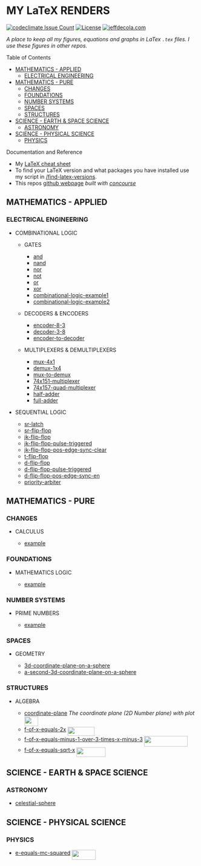 # MY LaTeX RENDERS

[![codeclimate Issue Count](https://codeclimate.com/github/JeffDeCola/my-latex-renders/badges/issue_count.svg)](https://codeclimate.com/github/JeffDeCola/my-latex-renders/issues)
[![License](https://img.shields.io/:license-mit-blue.svg)](https://jeffdecola.mit-license.org)
[![jeffdecola.com](https://img.shields.io/badge/website-jeffdecola.com-blue)](https://jeffdecola.com)

_A place to keep all my figures, equations
and graphs in LaTex `.tex` files.
I use these figures in other repos._

Table of Contents

* [MATHEMATICS - APPLIED](https://github.com/JeffDeCola/my-latex-renders#mathematics---applied)
  * [ELECTRICAL ENGINEERING](https://github.com/JeffDeCola/my-latex-renders#electrical-engineering)
* [MATHEMATICS - PURE](https://github.com/JeffDeCola/my-latex-renders#mathematics---pure)
  * [CHANGES](https://github.com/JeffDeCola/my-latex-renders#changes)
  * [FOUNDATIONS](https://github.com/JeffDeCola/my-latex-renders#foundations)
  * [NUMBER SYSTEMS](https://github.com/JeffDeCola/my-latex-renders#number-systems)
  * [SPACES](https://github.com/JeffDeCola/my-latex-renders#spaces)
  * [STRUCTURES](https://github.com/JeffDeCola/my-latex-renders#structures)
* [SCIENCE - EARTH & SPACE SCIENCE](https://github.com/JeffDeCola/my-latex-renders#science---earth--space-science)
  * [ASTRONOMY](https://github.com/JeffDeCola/my-latex-renders#astronomy)
* [SCIENCE - PHYSICAL SCIENCE](https://github.com/JeffDeCola/my-latex-renders#science---physical-science)
  * [PHYSICS](https://github.com/JeffDeCola/my-latex-renders#physics)

Documentation and Reference

* My
  [LaTeX cheat sheet](https://github.com/JeffDeCola/my-cheat-sheets/tree/master/software/development/languages/latex-cheat-sheet)
* To find your LaTeX version and what packages you have installed use
  my script in
  [/find-latex-versions](https://github.com/JeffDeCola/my-latex-renders/tree/master/find-latex-versions).
* This repos
  [github webpage](https://jeffdecola.github.io/my-latex-renders/)
  _built with
  [concourse](https://github.com/JeffDeCola/my-latex-renders/blob/master/ci-README.md)_

## MATHEMATICS - APPLIED

### ELECTRICAL ENGINEERING

* COMBINATIONAL LOGIC

  * GATES

    * [and](https://github.com/JeffDeCola/my-latex-renders/tree/master/mathematics/applied/electrical-engineering/combinational-logic/and)
    * [nand](https://github.com/JeffDeCola/my-latex-renders/tree/master/mathematics/applied/electrical-engineering/combinational-logic/nand)
    * [nor](https://github.com/JeffDeCola/my-latex-renders/tree/master/mathematics/applied/electrical-engineering/combinational-logic/nor)
    * [not](https://github.com/JeffDeCola/my-latex-renders/tree/master/mathematics/applied/electrical-engineering/combinational-logic/not)
    * [or](https://github.com/JeffDeCola/my-latex-renders/tree/master/mathematics/applied/electrical-engineering/combinational-logic/or)
    * [xor](https://github.com/JeffDeCola/my-latex-renders/tree/master/mathematics/applied/electrical-engineering/combinational-logic/xor)
    * [combinational-logic-example1](https://github.com/JeffDeCola/my-latex-renders/tree/master/mathematics/applied/electrical-engineering/combinational-logic/combinational-logic-example1)
    * [combinational-logic-example2](https://github.com/JeffDeCola/my-latex-renders/tree/master/mathematics/applied/electrical-engineering/combinational-logic/combinational-logic-example2)
  
  * DECODERS & ENCODERS

    * [encoder-8-3](https://github.com/JeffDeCola/my-latex-renders/tree/master/mathematics/applied/electrical-engineering/combinational-logic/encoder-8-3)
    * [decoder-3-8](https://github.com/JeffDeCola/my-latex-renders/tree/master/mathematics/applied/electrical-engineering/combinational-logic/decoder-3-8)
    * [encoder-to-decoder](https://github.com/JeffDeCola/my-latex-renders/tree/master/mathematics/applied/electrical-engineering/combinational-logic/encoder-to-decoder)
  
  * MULTIPLEXERS & DEMULTIPLEXERS

    * [mux-4x1](https://github.com/JeffDeCola/my-latex-renders/tree/master/mathematics/applied/electrical-engineering/combinational-logic/mux-4x1)
    * [demux-1x4](https://github.com/JeffDeCola/my-latex-renders/tree/master/mathematics/applied/electrical-engineering/combinational-logic/demux-1x4)
    * [mux-to-demux](https://github.com/JeffDeCola/my-latex-renders/tree/master/mathematics/applied/electrical-engineering/combinational-logic/mux-to-demux)
    * [74x151-multiplexer](https://github.com/JeffDeCola/my-latex-renders/tree/master/mathematics/applied/electrical-engineering/combinational-logic/74x151-multiplexer)
    * [74x157-quad-multiplexer](https://github.com/JeffDeCola/my-latex-renders/tree/master/mathematics/applied/electrical-engineering/combinational-logic/74x157-quad-multiplexer)
    * [half-adder](https://github.com/JeffDeCola/my-latex-renders/tree/master/mathematics/applied/electrical-engineering/combinational-logic/half-adder)
    * [full-adder](https://github.com/JeffDeCola/my-latex-renders/tree/master/mathematics/applied/electrical-engineering/combinational-logic/full-adder)

* SEQUENTIAL LOGIC

  * [sr-latch](https://github.com/JeffDeCola/my-latex-renders/tree/master/mathematics/applied/electrical-engineering/sequential-logic/sr-latch)
  * [sr-flip-flop](https://github.com/JeffDeCola/my-latex-renders/tree/master/mathematics/applied/electrical-engineering/sequential-logic/sr-flip-flop)
  * [jk-flip-flop](https://github.com/JeffDeCola/my-latex-renders/tree/master/mathematics/applied/electrical-engineering/sequential-logic/jk-flip-flop)
  * [jk-flip-flop-pulse-triggered](https://github.com/JeffDeCola/my-latex-renders/tree/master/mathematics/applied/electrical-engineering/sequential-logic/jk-flip-flop-pulse-triggered)
  * [jk-flip-flop-pos-edge-sync-clear](https://github.com/JeffDeCola/my-latex-renders/tree/master/mathematics/applied/electrical-engineering/sequential-logic/jk-flip-flop-pos-edge-sync-clear)
  * [t-flip-flop](https://github.com/JeffDeCola/my-latex-renders/tree/master/mathematics/applied/electrical-engineering/sequential-logic/t-flip-flop)
  * [d-flip-flop](https://github.com/JeffDeCola/my-latex-renders/tree/master/mathematics/applied/electrical-engineering/sequential-logic/d-flip-flop)
  * [d-flip-flop-pulse-triggered](https://github.com/JeffDeCola/my-latex-renders/tree/master/mathematics/applied/electrical-engineering/sequential-logic/d-flip-flop-pulse-triggered)
  * [d-flip-flop-pos-edge-sync-en](https://github.com/JeffDeCola/my-latex-renders/tree/master/mathematics/applied/electrical-engineering/sequential-logic/d-flip-flop-pos-edge-sync-en)
  * [priority-arbiter](https://github.com/JeffDeCola/my-latex-renders/tree/master/mathematics/applied/electrical-engineering/sequential-logic/priority-arbiter)

## MATHEMATICS - PURE

### CHANGES

* CALCULUS

  * [example](https://github.com/JeffDeCola/my-latex-renders/tree/master/mathematics/pure/changes/calculus/example)

### FOUNDATIONS

* MATHEMATICS LOGIC

  * [example](https://github.com/JeffDeCola/my-latex-renders/tree/master/mathematics/pure/foundations/mathematics-logic/example)

### NUMBER SYSTEMS

* PRIME NUMBERS

  * [example](https://github.com/JeffDeCola/my-latex-renders/tree/master/mathematics/pure/number-systems/prime-numbers/example)

### SPACES

* GEOMETRY

  * [3d-coordinate-plane-on-a-sphere](https://github.com/JeffDeCola/my-latex-renders/tree/master/mathematics/pure/spaces/geometry/3d-coordinate-plane-on-a-sphere)
  * [a-second-3d-coordinate-plane-on-a-sphere](https://github.com/JeffDeCola/my-latex-renders/tree/master/mathematics/pure/spaces/geometry/a-second-3d-coordinate-plane-on-a-sphere)

### STRUCTURES

* ALGEBRA

  * [coordinate-plane](https://github.com/JeffDeCola/my-latex-renders/tree/master/mathematics/pure/structures/algebra/coordinate-plane) _The coordinate plane (2D Number plane) with plot_ <img src="svgs/c2b3cecb67a773c47721114a4b95184e.svg?invert_in_darkmode" align="middle" width="36.52973609999999pt" height="24.65753399999998pt" />
  * [f-of-x-equals-2x](https://github.com/JeffDeCola/my-latex-renders/tree/master/mathematics/pure/structures/algebra/f-of-x-equals-2x) <img src="svgs/1c9d6807786d5d3d1c49ccb5c3b6556f.svg?invert_in_darkmode" align="middle" width="71.52966314999999pt" height="24.65753399999998pt" />
  * [f-of-x-equals-minus-1-over-3-times-x-minus-3](https://github.com/JeffDeCola/my-latex-renders/tree/master/mathematics/pure/structures/algebra/f-of-x-equals-minus-1-over-3-times-x-minus-3) <img src="svgs/03245464a2f5dfd20e1017d0c6a2d9f2.svg?invert_in_darkmode" align="middle" width="114.90402495pt" height="27.77565449999998pt" />
  * [f-of-x-equals-sqrt-x](https://github.com/JeffDeCola/my-latex-renders/tree/master/mathematics/pure/structures/algebra/f-of-x-equals-sqrt-x) <img src="svgs/ac95dfbba07837bc60d1bd101cd4a439.svg?invert_in_darkmode" align="middle" width="77.00912505pt" height="24.995338500000003pt" />

## SCIENCE - EARTH & SPACE SCIENCE

### ASTRONOMY

* [celestial-sphere](https://github.com/JeffDeCola/my-latex-renders/tree/master/science/earth-and-space-science/astronomy/celestial-sphere)

## SCIENCE - PHYSICAL SCIENCE

### PHYSICS

* [e-equals-mc-squared](https://github.com/JeffDeCola/my-latex-renders/tree/master/science/physical-science/physics/e-equals-mc-squared) <img src="svgs/ccb175704c18ad5a81177f1274fcd39f.svg?invert_in_darkmode" align="middle" width="63.09925874999999pt" height="26.76175259999998pt" />
